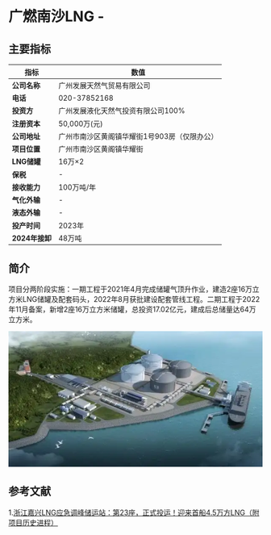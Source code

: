 # 广燃南沙LNG - 

## 主要指标
|指标|数值|
|---|--------|
|**公司名称**|广州发展天然气贸易有限公司|
|**电话**|020-37852168|
|**投资方**|广州发展液化天然气投资有限公司100%|
|**注册资本**|50,000万(元)|
|**公司地址**|广州市南沙区黄阁镇华耀街1号903房（仅限办公）|
|**项目位置**|广州市南沙区黄阁镇华耀街|
|**LNG储罐**|16万×2|
|**保税**|-|
|**接收能力**|100万吨/年|
|**气化外输**|-|
|**液态外输**|-|
|**投产时间**|2023年|
|**2024年接卸**|48万吨|

## 简介


项目分两阶段实施：一期工程于2021年4月完成储罐气顶升作业，建造2座16万立方米LNG储罐及配套码头，2022年8月获批建设配套管线工程。二期工程于2022年11月备案，新增2座16万立方米储罐，总投资17.02亿元，建成后总储量达64万立方米。




![南沙LNG](./images/rt031_2509161329.png)



## 参考文献

1.[浙江嘉兴LNG应急调峰储运站：第23座，正式投运！迎来首船4.5万方LNG（附项目历史进程） ](https://www.sohu.com/a/573800961_121123883)

